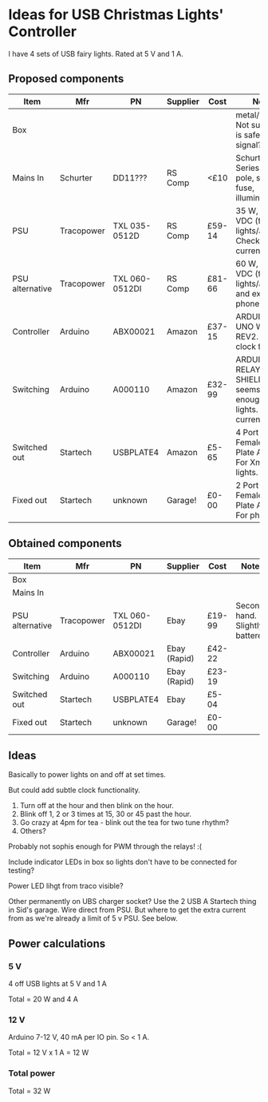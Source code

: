 # Ideas for USB Christmas Lights' Controller

I have 4 sets of USB fairy lights. Rated at 5 V and 1 A.

## Proposed components

Item            | Mfr        | PN            | Supplier | Cost   | Notes
----------------|------------|---------------|----------|--------|---
Box             |            |               |          |        | metal/plastic. Not sure what is safest. Wifi signal?
Mains In        | Schurter   | DD11???       | RS Comp  |   <£10 | Schurter DD11 Series - 2 pole, single fuse, illuminated.
PSU             | Tracopower | TXL 035-0512D | RS Comp  | £59-14 | 35 W, 5/12 VDC (for lights/arduino). Check currents.
PSU alternative | Tracopower | TXL 060-0512DI| RS Comp  | £81-66 | 60 W, 5/12 VDC (for lights/arduino and extra phone charge.
Controller      | Arduino    | ABX00021      | Amazon   | £37-15 | ARDUINO UNO WiFi REV2. WiFi for clock function.
Switching       | Arduino    | A000110       | Amazon   | £32-99 | ARDUINO 4 RELAYS SHIELD - seems good enough for lights. Check currents
Switched out    | Startech   | USBPLATE4     | Amazon   |  £5-65 | 4 Port USB A Female Slot Plate Adapter. For Xmas lights.
Fixed out       | Startech   | unknown       | Garage!  |  £0-00 | 2 Port USB A Female Slot Plate Adapter. For phones.

## Obtained components

Item            | Mfr        | PN            | Supplier     | Cost   | Notes
----------------|------------|---------------|--------------|--------|---
Box             |            |               |              |        | 
Mains In        |            |               |              |        | 
PSU alternative | Tracopower | TXL 060-0512DI| Ebay         | £19-99 | Second hand. Slightly battered.
Controller      | Arduino    | ABX00021      | Ebay (Rapid) | £42-22 | 
Switching       | Arduino    | A000110       | Ebay (Rapid) | £23-19 | 
Switched out    | Startech   | USBPLATE4     | Ebay         |  £5-04 | 
Fixed out       | Startech   | unknown       | Garage!      |  £0-00 | 

## Ideas

Basically to power lights on and off at set times.

But could add subtle clock functionality.
1. Turn off at the hour and then blink on the hour.
1. Blink off 1, 2 or 3 times at 15, 30 or 45 past the hour.
1. Go crazy at 4pm for tea - blink out the tea for two tune rhythm?
1. Others?

Probably not sophis enough for PWM through the relays! :(

Include indicator LEDs in box so lights don't have to be connected for testing?

Power LED lihgt from traco visible?

Other permanently on UBS charger socket? Use the 2 USB A Startech thing in Sid's garage. Wire direct from PSU. But where to get the extra current from as we're already a limit of 5 v PSU. See below.

## Power calculations

### 5 V

4 off USB lights at 5 V and 1 A

Total = 20 W and 4 A

### 12 V

Arduino 7-12 V, 40 mA per IO pin. So < 1 A.

Total =  12 V x 1 A = 12 W

### Total power

Total = 32 W
